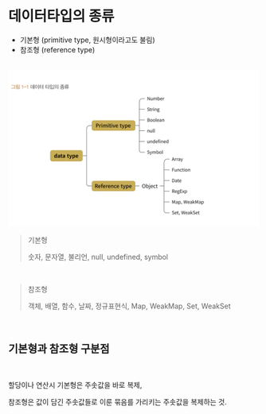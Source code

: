 # 데이터타입의 종류

- 기본형 (primitive type, 원시형이라고도 불림)
- 참조형 (reference type)

<br>

<img src="./데이터타입종류.png">

<br>

> 기본형
> 
> 숫자, 문자열, 불리언, null, undefined, symbol

<br>

> 참조형
>
> 객체, 배열, 함수, 날짜, 정규표현식, Map, WeakMap, Set, WeakSet
>

<br>

## 기본형과 참조형 구분점

<br>

할당이나 연산시 기본형은 주솟값을 바로 복제, 

참조형은 값이 담긴 주솟값들로 이룬 묶음를 가리키는 주솟값을 복제하는 것.



